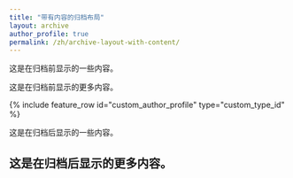 ```yaml
---
title: "带有内容的归档布局"
layout: archive
author_profile: true
permalink: /zh/archive-layout-with-content/
---
```


这是在归档前显示的一些内容。

这是在归档前显示的更多内容。

{% include feature_row id="custom_author_profile" type="custom_type_id" %}

这是在归档后显示的一些内容。

这是在归档后显示的更多内容。
---
